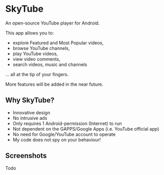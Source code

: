 # SkyTube
An open-source YouTube player for Android.

This app allows you to:
* explore Featured and Most Popular videos,
* browse YouTube channels,
* play YouTube videos,
* view video comments,
* search videos, music and channels

... all at the tip of your fingers.

More features will be added in the near future.

## Why SkyTube?
* Innovative design
* No intrusive ads
* Only requires 1 Android-permission (Internet) to run
* Not dependent on the GAPPS/Google Apps (i.e. YouTube official app)
* No need for Google/YouTube account to operate
* My code does not spy on your behaviour!

## Screenshots
Todo
